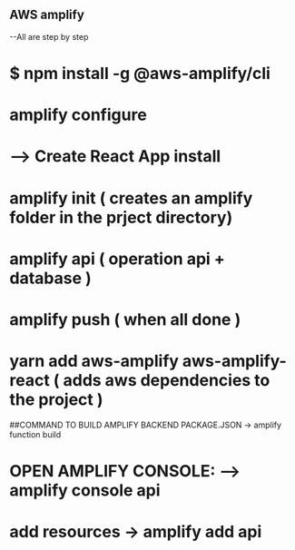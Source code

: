 ## AWS amplify 

--All are step by step 

# $ npm install -g @aws-amplify/cli
# amplify configure
# --> Create React App install 
# amplify init ( creates an amplify folder in the prject directory)
# amplify api ( operation api + database )
# amplify push ( when all done )
# yarn add aws-amplify aws-amplify-react ( adds aws dependencies to the project )

##COMMAND TO BUILD AMPLIFY BACKEND PACKAGE.JSON -> amplify function build
# OPEN AMPLIFY CONSOLE: --> amplify console api 
# add resources -> amplify add api 